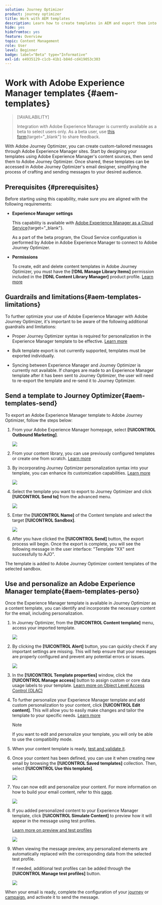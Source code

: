 ```yaml
---
solution: Journey Optimizer
product: journey optimizer
title: Work with AEM templates
description: Learn how to create templates in AEM and export them into Journey Optimizer
hide: yes
hidefromtoc: yes
feature: Overview
topic: Content Management
role: User
level: Beginner
badge: label="Beta" type="Informative"
exl-id: e4935129-c1cb-41b1-b84d-cd419053c303
---
```

# Work with Adobe Experience Manager templates {#aem-templates}

>[!AVAILABILITY]
>
>Integration with Adobe Experience Manager is currently available as a beta to select users only.
> As a beta user, use [this form](https://forms.office.com/pages/responsepage.aspx?id=Wht7-jR7h0OUrtLBeN7O4Wf0cbVTQ3tCpW_unE-w8-JUN1FaNlAzNkhPSUdaSkJXVFRCNTRJNVRFSy4u){target="_blank"} to share feedback.

With Adobe Journey Optimizer, you can create custom-tailored messages through Adobe Experience Manager sites. Start by designing your templates using Adobe Experience Manager's content sources, then send them to Adobe Journey Optimizer. Once shared, these templates can be accessed in Adobe Journey Optimizer's email designer, simplifying the process of crafting and sending messages to your desired audience.

## Prerequisites {#prerequisites}

Before starting using this capability, make sure you are aligned with the following requirements:

* **Experience Manager settings**

    This capability is available with [Adobe Experience Manager as a Cloud Service](https://experienceleague.adobe.com/docs/experience-manager-cloud-service/content/overview/introduction.html){target="_blank"}.

    As a part of the beta program, the Cloud Service configuration is performed by Adobe in Adobe Experience Manager to connect to Adobe Journey Optimizer. 

* **Permissions**

    To create, edit and delete content templates in Adobe Journey Optimizer, you must have the **[!DNL Manage Library Items]** permission included in the **[!DNL Content Library Manager]** product profile. [Learn more](../administration/ootb-product-profiles.md#content-library-manager)

## Guardrails and limitations{#aem-templates-limitations}

To further optimize your use of Adobe Experience Manager with Adobe Journey Optimizer, it's important to be aware of the following additional guardrails and limitations:

* Proper Journey Optimizer syntax is required for personalization in the Experience Manager template to be effective. [Learn more](../personalization/personalization-syntax.md)

* Bulk template export is not currently supported, templates must be exported individually.

* Syncing between Experience Manager and Journey Optimizer is currently not available. If changes are made to an Experience Manager template after it has been sent to Journey Optimizer, the user will need to re-export the template and re-send it to Journey Optimizer.

## Send a template to Journey Optimizer{#aem-templates-send}

To export an Adobe Experience Manager template to Adobe Journey Optimizer, follow the steps below:

1. From your Adobe Experience Manager homepage, select **[!UICONTROL Outbound Marketing]**.

    ![](assets/aem-outbound-menu.png)

1. From your content library, you can use previously configured templates or create one from scratch. [Learn more](https://experienceleague.adobe.com/docs/experience-manager-65/authoring/authoring/managing-pages.html?lang=en#creating-a-new-page)

1. By incorporating Journey Optimizer personalization syntax into your template, you can enhance its customization capabilities. [Learn more](../personalization/personalization-syntax.md)

    ![](assets/aem_ajo_4.png)

1. Select the template you want to export to Journey Optimizer and click **[!UICONTROL Send to]** from the advanced menu. 

    ![](assets/aem-advanced-menu.png)

1. Enter the **[!UICONTROL Name]** of the Content template and select the target **[!UICONTROL Sandbox]**.

    ![](assets/aem-send-template-settings.png)
    
1. After you have clicked the **[!UICONTROL Send]** button, the export process will begin. Once the export is complete, you will see the following message in the user interface: "Template "XX" sent successfully to AJO".

The template is added to Adobe Journey Optimizer content templates of the selected sandbox.

## Use and personalize an Adobe Experience Manager template{#aem-templates-perso}

Once the Experience Manager template is available in Journey Optimizer as a content template, you can identify and incorporate the necessary content for the email, including personalization.

1. In Journey Optimizer, from the **[!UICONTROL Content template]** menu, access your imported template.

    ![](assets/aem_ajo_1.png)

1. By clicking the **[!UICONTROL Alert]** button, you can quickly check if any important settings are missing. This will help ensure that your messages are properly configured and prevent any potential errors or issues.

    ![](assets/aem_ajo_2.png)

1. In the **[!UICONTROL Template properties]** window, click the **[!UICONTROL Manage access]** button to assign custom or core data usage labels to your template. [Learn more on Object Level Access Control (OLAC)](../administration/object-based-access.md)

1. To further personalize your Experience Manager template and add custom personalization to your content, click **[!UICONTROL Edit content]**. This will allow you to easily make changes and tailor the template to your specific needs. [Learn more](get-started-email-design.md)

    >[!NOTE]
    >
    > If you want to edit and personalize your template, you will only be able to use the compatibility mode. 

1. When your content template is ready, [test and validate it](content-templates.md#test-template).

1. Once your content has been defined, you can use it when creating new email by browsing the **[!UICONTROL Saved templates]** collection. Then, select **[!UICONTROL Use this template]**.

    ![](assets/aem_ajo_3.png)

1. You can now edit and personalize your content. For more information on how to build your email content, refer to this [page](content-from-scratch.md).

    ![](assets/aem_ajo_5.png)

1. If you added personalized content to your Experience Manager template, click **[!UICONTROL Simulate Content]** to preview how it will appear in the message using test profiles. 

    [Learn more on preview and test profiles](../email/preview.md)

    ![](assets/aem_ajo_6.png)

1. When viewing the message preview, any personalized elements are automatically replaced with the corresponding data from the selected test profile. 

    If needed, additional test profiles can be added through the **[!UICONTROL Manage test profiles]** button.

    ![](assets/aem_ajo_7.png)

When your email is ready, complete the configuration of your [journey](../building-journeys/journey-gs.md) or [campaign](../campaigns/create-campaign.md), and activate it to send the message.
